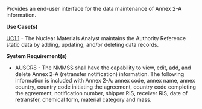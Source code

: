 Provides an end-user interface for the data maintenance of Annex 2-A information.

**Use Case(s)**

<a href="https://dev.azure.com/Link-Technologies/NMMSS%20Requirements/_workitems/edit/10/" target="_blank">UC1.1</a> - The Nuclear Materials Analyst maintains the Authority Reference static data by adding, updating, and/or deleting data records.

**System Requirement(s)**

- AUSCR8 - The NMMSS shall have the capability to view, edit, add, and delete Annex 2-A (retransfer notification) information. The following information is included with Annex 2-A: annex code, annex name, annex country, country code initiating the agreement, country code completing the agreement, notification number, shipper RIS, receiver RIS, date of retransfer, chemical form, material category and mass.